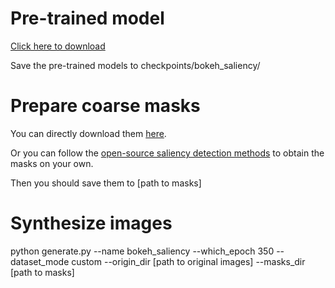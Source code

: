 Pre-trained model
======
[Click here to download](https://drive.google.com/file/d/1cMf8ThVeKT28cIUjexnyfxiI-pauOe0p/view?usp=sharing)

Save the pre-trained models to checkpoints/bokeh_saliency/

Prepare coarse masks
======
You can directly download them [here](https://drive.google.com/file/d/1gYsPfDsLQEIeW9ihza2c0wqf7L6-hs8t/view?usp=sharing).

Or you can follow the [open-source saliency detection methods](https://github.com/Joker316701882/Salient-Object-Detection) to obtain the masks on your own.

Then you should save them to [path to masks]

Synthesize images
======
python generate.py --name bokeh_saliency --which_epoch 350 --dataset_mode custom --origin_dir [path to original images] --masks_dir [path to masks]
